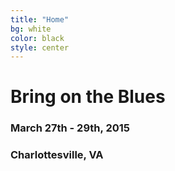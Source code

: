 ```yaml
---
title: "Home"
bg: white
color: black
style: center
---
```


<h1>Bring on the Blues</h1>

<h3>March 27th - 29th, 2015</h3>

<h3>Charlottesville, VA</h3>

